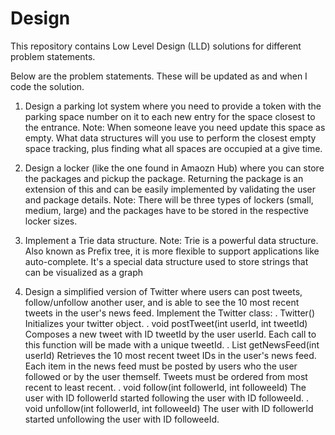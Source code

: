 # Design

This repository contains Low Level Design (LLD) solutions for different problem statements.

Below are the problem statements. These will be updated as and when I code the solution.

1. Design a parking lot system where you need to provide a token with the parking space number on it to each new entry for the space closest to the entrance. 
Note: When someone leave you need update this space as empty. What data structures will you use to perform the closest empty space tracking, plus finding what all spaces are occupied at a give time.

2. Design a locker (like the one found in Amaozn Hub) where you can store the packages and pickup the package. Returning the package is an extension of this and can be easily implemented by validating the user and package details. 
Note: There will be three types of lockers (small, medium, large) and the packages have to be stored in the respective locker sizes. 

3. Implement a Trie data structure. 
Note: Trie is a powerful data structure. Also known as Prefix tree, it is more flexible to support applications like auto-complete. It's a special data structure used to store strings that can be visualized as a graph

4. Design a simplified version of Twitter where users can post tweets, follow/unfollow another user, and is able to see the 10 most recent tweets in the user's news feed.
Implement the Twitter class:
. Twitter() Initializes your twitter object.
. void postTweet(int userId, int tweetId) Composes a new tweet with ID tweetId by the user userId. Each call to this function will be made with a unique tweetId.
. List<Integer> getNewsFeed(int userId) Retrieves the 10 most recent tweet IDs in the user's news feed. Each item in the news feed must be posted by users who the user followed or by the user themself. Tweets must be ordered from most recent to least recent.
. void follow(int followerId, int followeeId) The user with ID followerId started following the user with ID followeeId.
. void unfollow(int followerId, int followeeId) The user with ID followerId started unfollowing the user with ID followeeId.
